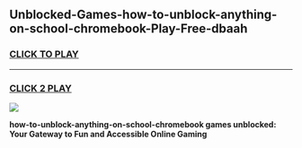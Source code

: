 
## Unblocked-Games-how-to-unblock-anything-on-school-chromebook-Play-Free-dbaah
<h3>
<a href="https://premium76.site?title=how-to-unblock-anything-on-school-chromebook&ref=18A1">CLICK TO PLAY</a></h3>
<hr>

<h3>
<a href="https://premium76.site?title=how-to-unblock-anything-on-school-chromebook&ref=18A1">CLICK 2 PLAY</a>
  
</h3>

<a href="https://premium76.site?title=how-to-unblock-anything-on-school-chromebook&ref=18A1"><img src="https://clearcache.store/games.png"></a>


**how-to-unblock-anything-on-school-chromebook games unblocked: Your Gateway to Fun and Accessible Online Gaming**
